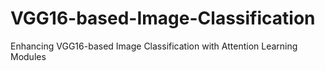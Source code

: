 # VGG16-based-Image-Classification
Enhancing VGG16-based Image Classification with Attention Learning Modules
